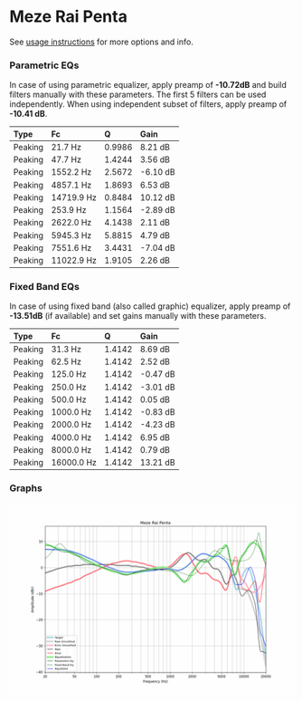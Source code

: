 # Meze Rai Penta
See [usage instructions](https://github.com/jaakkopasanen/AutoEq#usage) for more options and info.

### Parametric EQs
In case of using parametric equalizer, apply preamp of **-10.72dB** and build filters manually
with these parameters. The first 5 filters can be used independently.
When using independent subset of filters, apply preamp of **-10.41 dB**.

| Type    | Fc         |      Q | Gain     |
|:--------|:-----------|:-------|:---------|
| Peaking | 21.7 Hz    | 0.9986 | 8.21 dB  |
| Peaking | 47.7 Hz    | 1.4244 | 3.56 dB  |
| Peaking | 1552.2 Hz  | 2.5672 | -6.10 dB |
| Peaking | 4857.1 Hz  | 1.8693 | 6.53 dB  |
| Peaking | 14719.9 Hz | 0.8484 | 10.12 dB |
| Peaking | 253.9 Hz   | 1.1564 | -2.89 dB |
| Peaking | 2622.0 Hz  | 4.1438 | 2.11 dB  |
| Peaking | 5945.3 Hz  | 5.8815 | 4.79 dB  |
| Peaking | 7551.6 Hz  | 3.4431 | -7.04 dB |
| Peaking | 11022.9 Hz | 1.9105 | 2.26 dB  |

### Fixed Band EQs
In case of using fixed band (also called graphic) equalizer, apply preamp of **-13.51dB**
(if available) and set gains manually with these parameters.

| Type    | Fc         |      Q | Gain     |
|:--------|:-----------|:-------|:---------|
| Peaking | 31.3 Hz    | 1.4142 | 8.69 dB  |
| Peaking | 62.5 Hz    | 1.4142 | 2.52 dB  |
| Peaking | 125.0 Hz   | 1.4142 | -0.47 dB |
| Peaking | 250.0 Hz   | 1.4142 | -3.01 dB |
| Peaking | 500.0 Hz   | 1.4142 | 0.05 dB  |
| Peaking | 1000.0 Hz  | 1.4142 | -0.83 dB |
| Peaking | 2000.0 Hz  | 1.4142 | -4.23 dB |
| Peaking | 4000.0 Hz  | 1.4142 | 6.95 dB  |
| Peaking | 8000.0 Hz  | 1.4142 | 0.79 dB  |
| Peaking | 16000.0 Hz | 1.4142 | 13.21 dB |

### Graphs
![](./Meze%20Rai%20Penta.png)